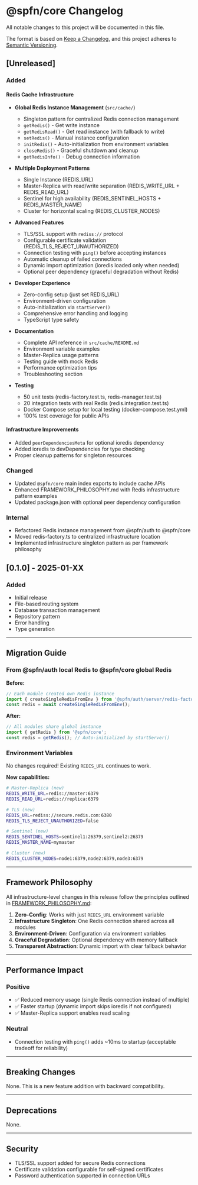 # @spfn/core Changelog

All notable changes to this project will be documented in this file.

The format is based on [Keep a Changelog](https://keepachangelog.com/en/1.0.0/),
and this project adheres to [Semantic Versioning](https://semver.org/spec/v2.0.0.html).

## [Unreleased]

### Added

#### Redis Cache Infrastructure
- **Global Redis Instance Management** (`src/cache/`)
  - Singleton pattern for centralized Redis connection management
  - `getRedis()` - Get write instance
  - `getRedisRead()` - Get read instance (with fallback to write)
  - `setRedis()` - Manual instance configuration
  - `initRedis()` - Auto-initialization from environment variables
  - `closeRedis()` - Graceful shutdown and cleanup
  - `getRedisInfo()` - Debug connection information

- **Multiple Deployment Patterns**
  - Single Instance (REDIS_URL)
  - Master-Replica with read/write separation (REDIS_WRITE_URL + REDIS_READ_URL)
  - Sentinel for high availability (REDIS_SENTINEL_HOSTS + REDIS_MASTER_NAME)
  - Cluster for horizontal scaling (REDIS_CLUSTER_NODES)

- **Advanced Features**
  - TLS/SSL support with `rediss://` protocol
  - Configurable certificate validation (REDIS_TLS_REJECT_UNAUTHORIZED)
  - Connection testing with `ping()` before accepting instances
  - Automatic cleanup of failed connections
  - Dynamic import optimization (ioredis loaded only when needed)
  - Optional peer dependency (graceful degradation without Redis)

- **Developer Experience**
  - Zero-config setup (just set REDIS_URL)
  - Environment-driven configuration
  - Auto-initialization via `startServer()`
  - Comprehensive error handling and logging
  - TypeScript type safety

- **Documentation**
  - Complete API reference in `src/cache/README.md`
  - Environment variable examples
  - Master-Replica usage patterns
  - Testing guide with mock Redis
  - Performance optimization tips
  - Troubleshooting section

- **Testing**
  - 50 unit tests (redis-factory.test.ts, redis-manager.test.ts)
  - 20 integration tests with real Redis (redis.integration.test.ts)
  - Docker Compose setup for local testing (docker-compose.test.yml)
  - 100% test coverage for public APIs

#### Infrastructure Improvements
- Added `peerDependenciesMeta` for optional ioredis dependency
- Added ioredis to devDependencies for type checking
- Proper cleanup patterns for singleton resources

### Changed
- Updated `@spfn/core` main index exports to include cache APIs
- Enhanced FRAMEWORK_PHILOSOPHY.md with Redis infrastructure pattern examples
- Updated package.json with optional peer dependency configuration

### Internal
- Refactored Redis instance management from @spfn/auth to @spfn/core
- Moved redis-factory.ts to centralized infrastructure location
- Implemented infrastructure singleton pattern as per framework philosophy

## [0.1.0] - 2025-01-XX

### Added
- Initial release
- File-based routing system
- Database transaction management
- Repository pattern
- Error handling
- Type generation

---

## Migration Guide

### From @spfn/auth local Redis to @spfn/core global Redis

**Before:**
```typescript
// Each module created own Redis instance
import { createSingleRedisFromEnv } from '@spfn/auth/server/redis-factory';
const redis = await createSingleRedisFromEnv();
```

**After:**
```typescript
// All modules share global instance
import { getRedis } from '@spfn/core';
const redis = getRedis(); // Auto-initialized by startServer()
```

### Environment Variables

No changes required! Existing `REDIS_URL` continues to work.

**New capabilities:**
```bash
# Master-Replica (new)
REDIS_WRITE_URL=redis://master:6379
REDIS_READ_URL=redis://replica:6379

# TLS (new)
REDIS_URL=rediss://secure.redis.com:6380
REDIS_TLS_REJECT_UNAUTHORIZED=false

# Sentinel (new)
REDIS_SENTINEL_HOSTS=sentinel1:26379,sentinel2:26379
REDIS_MASTER_NAME=mymaster

# Cluster (new)
REDIS_CLUSTER_NODES=node1:6379,node2:6379,node3:6379
```

---

## Framework Philosophy

All infrastructure-level changes in this release follow the principles outlined in [FRAMEWORK_PHILOSOPHY.md](../../FRAMEWORK_PHILOSOPHY.md):

1. **Zero-Config**: Works with just `REDIS_URL` environment variable
2. **Infrastructure Singleton**: One Redis connection shared across all modules
3. **Environment-Driven**: Configuration via environment variables
4. **Graceful Degradation**: Optional dependency with memory fallback
5. **Transparent Abstraction**: Dynamic import with clear fallback behavior

---

## Performance Impact

### Positive
- ✅ Reduced memory usage (single Redis connection instead of multiple)
- ✅ Faster startup (dynamic import skips ioredis if not configured)
- ✅ Master-Replica support enables read scaling

### Neutral
- Connection testing with `ping()` adds ~10ms to startup (acceptable tradeoff for reliability)

---

## Breaking Changes

None. This is a new feature addition with backward compatibility.

---

## Deprecations

None.

---

## Security

- TLS/SSL support added for secure Redis connections
- Certificate validation configurable for self-signed certificates
- Password authentication supported in connection URLs